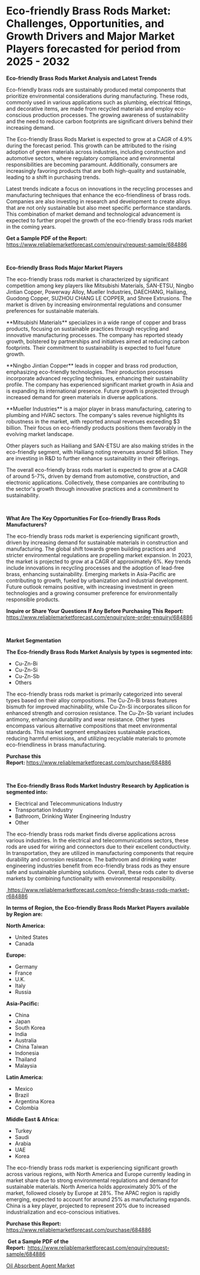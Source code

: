 <p><h1>Eco-friendly Brass Rods Market: Challenges, Opportunities, and Growth Drivers and Major Market Players forecasted for period from 2025 - 2032</h1></p><p><strong>Eco-friendly Brass Rods Market Analysis and Latest Trends</strong></p>
<p><p>Eco-friendly brass rods are sustainably produced metal components that prioritize environmental considerations during manufacturing. These rods, commonly used in various applications such as plumbing, electrical fittings, and decorative items, are made from recycled materials and employ eco-conscious production processes. The growing awareness of sustainability and the need to reduce carbon footprints are significant drivers behind their increasing demand.</p><p>The Eco-friendly Brass Rods Market is expected to grow at a CAGR of 4.9% during the forecast period. This growth can be attributed to the rising adoption of green materials across industries, including construction and automotive sectors, where regulatory compliance and environmental responsibilities are becoming paramount. Additionally, consumers are increasingly favoring products that are both high-quality and sustainable, leading to a shift in purchasing trends.</p><p>Latest trends indicate a focus on innovations in the recycling processes and manufacturing techniques that enhance the eco-friendliness of brass rods. Companies are also investing in research and development to create alloys that are not only sustainable but also meet specific performance standards. This combination of market demand and technological advancement is expected to further propel the growth of the eco-friendly brass rods market in the coming years.</p></p>
<p><strong>Get a Sample PDF of the Report:&nbsp;</strong> <a href="https://www.reliablemarketforecast.com/enquiry/request-sample/684886?utm_campaign=2783&utm_medium=2&utm_source=Github&utm_content=ia&utm_term=29032025&utm_id=eco-friendly-brass-rods">https://www.reliablemarketforecast.com/enquiry/request-sample/684886</a></p>
<p>&nbsp;</p>
<p><strong>Eco-friendly Brass Rods Major Market Players</strong></p>
<p><p>The eco-friendly brass rods market is characterized by significant competition among key players like Mitsubishi Materials, SAN-ETSU, Ningbo Jintian Copper, Powerway Alloy, Mueller Industries, DAECHANG, Hailiang, Guodong Copper, SUZHOU CHANG LE COPPER, and Shree Extrusions. The market is driven by increasing environmental regulations and consumer preferences for sustainable materials.</p><p>**Mitsubishi Materials** specializes in a wide range of copper and brass products, focusing on sustainable practices through recycling and innovative manufacturing processes. The company has reported steady growth, bolstered by partnerships and initiatives aimed at reducing carbon footprints. Their commitment to sustainability is expected to fuel future growth.</p><p>**Ningbo Jintian Copper** leads in copper and brass rod production, emphasizing eco-friendly technologies. Their production processes incorporate advanced recycling techniques, enhancing their sustainability profile. The company has experienced significant market growth in Asia and is expanding its international presence. Future growth is projected through increased demand for green materials in diverse applications.</p><p>**Mueller Industries** is a major player in brass manufacturing, catering to plumbing and HVAC sectors. The company's sales revenue highlights its robustness in the market, with reported annual revenues exceeding $3 billion. Their focus on eco-friendly products positions them favorably in the evolving market landscape.</p><p>Other players such as Hailiang and SAN-ETSU are also making strides in the eco-friendly segment, with Hailiang noting revenues around $6 billion. They are investing in R&D to further enhance sustainability in their offerings.</p><p>The overall eco-friendly brass rods market is expected to grow at a CAGR of around 5-7%, driven by demand from automotive, construction, and electronic applications. Collectively, these companies are contributing to the sector's growth through innovative practices and a commitment to sustainability.</p></p>
<p>&nbsp;</p>
<p><strong>What Are The Key Opportunities For Eco-friendly Brass Rods Manufacturers?</strong></p>
<p><p>The eco-friendly brass rods market is experiencing significant growth, driven by increasing demand for sustainable materials in construction and manufacturing. The global shift towards green building practices and stricter environmental regulations are propelling market expansion. In 2023, the market is projected to grow at a CAGR of approximately 6%. Key trends include innovations in recycling processes and the adoption of lead-free brass, enhancing sustainability. Emerging markets in Asia-Pacific are contributing to growth, fueled by urbanization and industrial development. Future outlook remains positive, with increasing investment in green technologies and a growing consumer preference for environmentally responsible products.</p></p>
<p><strong>Inquire or Share Your Questions If Any Before Purchasing This Report:</strong> <a href="https://www.reliablemarketforecast.com/enquiry/pre-order-enquiry/684886?utm_campaign=2783&utm_medium=2&utm_source=Github&utm_content=ia&utm_term=29032025&utm_id=eco-friendly-brass-rods">https://www.reliablemarketforecast.com/enquiry/pre-order-enquiry/684886</a></p>
<p>&nbsp;</p>
<p><strong>Market Segmentation</strong></p>
<p><strong>The Eco-friendly Brass Rods Market Analysis by types is segmented into:</strong></p>
<p><ul><li>Cu-Zn-Bi</li><li>Cu-Zn-Si</li><li>Cu-Zn-Sb</li><li>Others</li></ul></p>
<p><p>The eco-friendly brass rods market is primarily categorized into several types based on their alloy compositions. The Cu-Zn-Bi brass features bismuth for improved machinability, while Cu-Zn-Si incorporates silicon for enhanced strength and corrosion resistance. The Cu-Zn-Sb variant includes antimony, enhancing durability and wear resistance. Other types encompass various alternative compositions that meet environmental standards. This market segment emphasizes sustainable practices, reducing harmful emissions, and utilizing recyclable materials to promote eco-friendliness in brass manufacturing.</p></p>
<p><strong>Purchase this Report:&nbsp;</strong><a href="https://www.reliablemarketforecast.com/purchase/684886?utm_campaign=2783&utm_medium=2&utm_source=Github&utm_content=ia&utm_term=29032025&utm_id=eco-friendly-brass-rods">https://www.reliablemarketforecast.com/purchase/684886</a></p>
<p>&nbsp;</p>
<p><strong>The Eco-friendly Brass Rods Market Industry Research by Application is segmented into:</strong></p>
<p><ul><li>Electrical and Telecommunications Industry</li><li>Transportation Industry</li><li>Bathroom, Drinking Water Engineering Industry</li><li>Other</li></ul></p>
<p><p>The eco-friendly brass rods market finds diverse applications across various industries. In the electrical and telecommunications sectors, these rods are used for wiring and connectors due to their excellent conductivity. In transportation, they are utilized in manufacturing components that require durability and corrosion resistance. The bathroom and drinking water engineering industries benefit from eco-friendly brass rods as they ensure safe and sustainable plumbing solutions. Overall, these rods cater to diverse markets by combining functionality with environmental responsibility.</p></p>
<p><a href="https://www.reliablemarketforecast.com/eco-friendly-brass-rods-market-r684886?utm_campaign=2783&utm_medium=2&utm_source=Github&utm_content=ia&utm_term=29032025&utm_id=eco-friendly-brass-rods">&nbsp;https://www.reliablemarketforecast.com/eco-friendly-brass-rods-market-r684886</a></p>
<p><strong>In terms of Region, the Eco-friendly Brass Rods Market Players available by Region are:</strong></p>
<p>
    <p> <strong> North America: </strong>
        <ul>
            <li>United States</li>
            <li>Canada</li>
        </ul>
        </p> 
    <p> <strong> Europe: </strong>
        <ul>
            <li>Germany</li>
            <li>France</li>
            <li>U.K.</li>
            <li>Italy</li>
            <li>Russia</li>
        </ul>
        </p> 
    <p> <strong> Asia-Pacific: </strong>
        <ul>
            <li>China</li>
            <li>Japan</li>
            <li>South Korea</li>
            <li>India</li>
            <li>Australia</li>
            <li>China Taiwan</li>
            <li>Indonesia</li>
            <li>Thailand</li>
            <li>Malaysia</li>
        </ul>
        </p> 
    <p> <strong> Latin America: </strong>
        <ul>
            <li>Mexico</li>
            <li>Brazil</li>
            <li>Argentina Korea</li>
            <li>Colombia</li>
        </ul>
        </p> 
    <p> <strong> Middle East & Africa: </strong>
        <ul>
            <li>Turkey</li>
            <li>Saudi</li>
            <li>Arabia</li>
            <li>UAE</li>
            <li>Korea</li>
        </ul>
    </p>
    </p>
<p><p>The eco-friendly brass rods market is experiencing significant growth across various regions, with North America and Europe currently leading in market share due to strong environmental regulations and demand for sustainable materials. North America holds approximately 30% of the market, followed closely by Europe at 28%. The APAC region is rapidly emerging, expected to account for around 25% as manufacturing expands. China is a key player, projected to represent 20% due to increased industrialization and eco-conscious initiatives.</p></p>
<p><strong>Purchase this Report: </strong><a href="https://www.reliablemarketforecast.com/purchase/684886?utm_campaign=2783&utm_medium=2&utm_source=Github&utm_content=ia&utm_term=29032025&utm_id=eco-friendly-brass-rods">https://www.reliablemarketforecast.com/purchase/684886</a></p>
<p>&nbsp;<strong>Get a Sample PDF of the Report:&nbsp;&nbsp;</strong><a href="https://www.reliablemarketforecast.com/enquiry/request-sample/684886?utm_campaign=2783&utm_medium=2&utm_source=Github&utm_content=ia&utm_term=29032025&utm_id=eco-friendly-brass-rods">https://www.reliablemarketforecast.com/enquiry/request-sample/684886</a></p>
<p><strong></strong></p>
<p><p><a href="https://github.com/vitrilaoire/Market-Research-Report-List-1/blob/main/oil-absorbent-agent-market.md?utm_campaign=2783&utm_medium=2&utm_source=Github&utm_content=ia&utm_term=29032025&utm_id=eco-friendly-brass-rods">Oil Absorbent Agent Market</a></p></p>